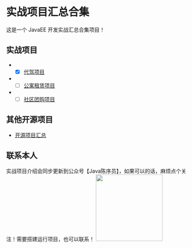 # 实战项目汇总合集

这是一个 JavaEE 开发实战汇总合集项目！

## 实战项目

- - [x] [代驾项目]()
- - [ ] [公寓租赁项目]()
- - [ ] [社区团购项目]()

## 其他开源项目

- [开源项目汇总](https://github.com/chenyl8848/great-open-source-project)

## 联系本人
实战项目介绍会同步更新到公众号【Java陈序员】，如果可以的话，麻烦点个关注！需要搭建运行项目，也可以联系！
<img align="" height="180px" src="https://chen-coding.oss-cn-shenzhen.aliyuncs.com/%E5%85%AC%E4%BC%97%E5%8F%B7.png" />
